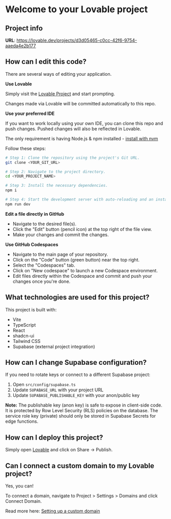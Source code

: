 # Welcome to your Lovable project

## Project info

**URL**: https://lovable.dev/projects/d3d05465-c0cc-42f6-9754-aaeda4e2b177

## How can I edit this code?

There are several ways of editing your application.

**Use Lovable**

Simply visit the [Lovable Project](https://lovable.dev/projects/d3d05465-c0cc-42f6-9754-aaeda4e2b177) and start prompting.

Changes made via Lovable will be committed automatically to this repo.

**Use your preferred IDE**

If you want to work locally using your own IDE, you can clone this repo and push changes. Pushed changes will also be reflected in Lovable.

The only requirement is having Node.js & npm installed - [install with nvm](https://github.com/nvm-sh/nvm#installing-and-updating)

Follow these steps:

```sh
# Step 1: Clone the repository using the project's Git URL.
git clone <YOUR_GIT_URL>

# Step 2: Navigate to the project directory.
cd <YOUR_PROJECT_NAME>

# Step 3: Install the necessary dependencies.
npm i

# Step 4: Start the development server with auto-reloading and an instant preview.
npm run dev
```

**Edit a file directly in GitHub**

- Navigate to the desired file(s).
- Click the "Edit" button (pencil icon) at the top right of the file view.
- Make your changes and commit the changes.

**Use GitHub Codespaces**

- Navigate to the main page of your repository.
- Click on the "Code" button (green button) near the top right.
- Select the "Codespaces" tab.
- Click on "New codespace" to launch a new Codespace environment.
- Edit files directly within the Codespace and commit and push your changes once you're done.

## What technologies are used for this project?

This project is built with:

- Vite
- TypeScript
- React
- shadcn-ui
- Tailwind CSS
- Supabase (external project integration)

## How can I change Supabase configuration?

If you need to rotate keys or connect to a different Supabase project:

1. Open `src/config/supabase.ts`
2. Update `SUPABASE_URL` with your project URL
3. Update `SUPABASE_PUBLISHABLE_KEY` with your anon/public key

**Note:** The publishable key (anon key) is safe to expose in client-side code. It is protected by Row Level Security (RLS) policies on the database. The service role key (private) should only be stored in Supabase Secrets for edge functions.

## How can I deploy this project?

Simply open [Lovable](https://lovable.dev/projects/d3d05465-c0cc-42f6-9754-aaeda4e2b177) and click on Share -> Publish.

## Can I connect a custom domain to my Lovable project?

Yes, you can!

To connect a domain, navigate to Project > Settings > Domains and click Connect Domain.

Read more here: [Setting up a custom domain](https://docs.lovable.dev/features/custom-domain#custom-domain)
